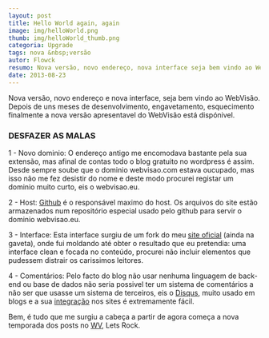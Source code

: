 ```yaml
---
layout: post
title: Hello World again, again
image: img/helloWorld.png
thumb: img/helloWorld_thumb.png
categoria: Upgrade
tags: nova &nbsp;versão
autor: Flowck
resumo: Nova versão, novo endereço, nova interface seja bem vindo ao WebVisão. Depois de uns meses de desenvolvimento, engavetamento, esquecimento finalmente a nova versão apresentavel do WebVisão está dispónivel.  [...]
date: 2013-08-23
---
```


Nova versão, novo endereço e nova interface, seja bem vindo ao WebVisão. Depois de uns meses de desenvolvimento, engavetamento, esquecimento finalmente a nova versão apresentavel do WebVisão está dispónivel.

### DESFAZER AS MALAS

1 - Novo dominio: O endereço antigo me encomodava bastante pela sua extensão, mas afinal de contas todo o blog gratuito no wordpress é assim. Desde sempre soube que o dominio webvisao.com estava oucupado, mas isso não me fez desistir do nome e deste modo procurei registar um dominio muito curto, eis o webvisao.eu.

2 - Host: [Github](https://github.com) é o responsável maximo do host. Os arquivos do site estão armazenados num repositório especial usado pelo github para servir o dominio webvisao.eu.

3 - Interface: Esta interface surgiu de um fork do meu [site oficial](https://github.com/flowck/flowck.github.io) (ainda na gaveta), onde fui moldando até obter o resultado que eu pretendia: uma interface clean e focada no conteúdo, procurei não incluir elementos que pudessem distrair os carissimos leitores.

4 - Comentários: Pelo facto do blog não usar nenhuma linguagem de back-end ou base de dados não seria possivel ter um sistema de comentários a não ser que usasse um sistema de terceiros, eis o [Disqus](http://disqus.com), muito usado em blogs e a sua [integração](https://disqus.com/admin/signup/?utm_source=New-Site) nos sites é extremamente fácil.

Bem, é tudo que me surgiu a cabeça a partir de agora começa a nova temporada dos posts no [WV](http://webvisao.eu), Lets Rock.

